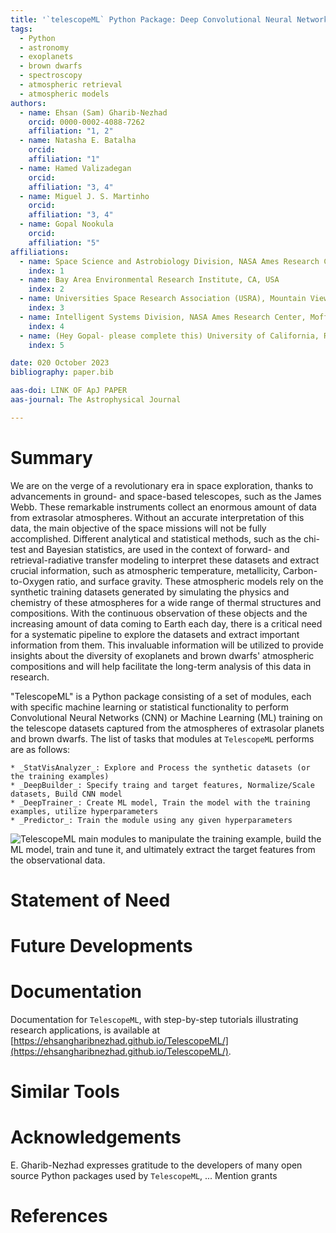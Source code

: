 ```yaml
---
title: '`telescopeML` Python Package: Deep Convolutional Neural Networks and Machine Learning Models for Analyzing Stellar and Exoplanetary Telescope Spectra'
tags:
  - Python
  - astronomy
  - exoplanets
  - brown dwarfs
  - spectroscopy
  - atmospheric retrieval
  - atmospheric models
authors:
  - name: Ehsan (Sam) Gharib-Nezhad
    orcid: 0000-0002-4088-7262
    affiliation: "1, 2"
  - name: Natasha E. Batalha
    orcid: 
    affiliation: "1"
  - name: Hamed Valizadegan
    orcid: 
    affiliation: "3, 4"
  - name: Miguel J. S. Martinho
    orcid: 
    affiliation: "3, 4"
  - name: Gopal Nookula 
    orcid: 
    affiliation: "5"
affiliations:
  - name: Space Science and Astrobiology Division, NASA Ames Research Center, Moffett Field, CA, USA
    index: 1
  - name: Bay Area Environmental Research Institute, CA, USA
    index: 2
  - name: Universities Space Research Association (USRA), Mountain View, CA 94043, USA
    index: 3
  - name: Intelligent Systems Division, NASA Ames Research Center, Moffett Field, CA 94035, USA
    index: 4
  - name: (Hey Gopal- please complete this) University of California, Riverside
    index: 5

date: 020 October 2023
bibliography: paper.bib

aas-doi: LINK OF ApJ PAPER
aas-journal: The Astrophysical Journal 

--- 
```


# Summary

We are on the verge of a revolutionary era in space exploration, thanks to advancements in ground- and space-based 
telescopes, such as the James Webb. These remarkable instruments collect an enormous amount of data from extrasolar 
atmospheres. Without an accurate interpretation of this data, the main objective of the space missions will not be 
fully accomplished. Different analytical and statistical methods, such as the chi-test and Bayesian statistics, 
are used in the context of forward- and retrieval-radiative transfer modeling to interpret these datasets and extract 
crucial information, such as atmospheric temperature, metallicity, Carbon-to-Oxygen ratio, and surface gravity. 
These atmospheric models rely on the synthetic training datasets generated by simulating the physics and chemistry 
of these atmospheres for a wide range of thermal structures and compositions. With the continuous observation of 
these objects and the increasing amount of data coming to Earth each day, there is a critical need for a systematic 
pipeline to explore the datasets and extract important information from them. This invaluable information will be 
utilized to provide insights about the diversity of exoplanets and brown dwarfs' atmospheric compositions and will 
help facilitate the long-term analysis of this data in research.

"TelescopeML" is a Python package consisting of a set of modules, each with specific machine learning or statistical 
functionality to perform Convolutional Neural Networks (CNN) or Machine Learning (ML) training on the telescope datasets 
captured from the atmospheres of extrasolar planets and brown dwarfs. The list of tasks that modules at  `TelescopeML`
performs are as follows:

    * _StatVisAnalyzer_: Explore and Process the synthetic datasets (or the training examples)
    * _DeepBuilder_: Specify traing and target features, Normalize/Scale datasets, Build CNN model
    * _DeepTrainer_: Create ML model, Train the model with the training examples, utilize hyperparameters
    * _Predictor_: Train the module using any given hyperparameters

![TelescopeML main modules to manipulate the training example, build the ML model, train and tune it, and ultimately 
extract the target features from the observational data.](TelescopeML_modules.png)


# Statement of Need


# Future Developments


# Documentation

Documentation for `TelescopeML`, with step-by-step tutorials illustrating research applications, is available at 
[https://ehsangharibnezhad.github.io/TelescopeML/](https://ehsangharibnezhad.github.io/TelescopeML/). 

# Similar Tools


# Acknowledgements

E. Gharib-Nezhad expresses gratitude to the developers of many open source Python packages used by `TelescopeML`, ...
Mention grants

# References
